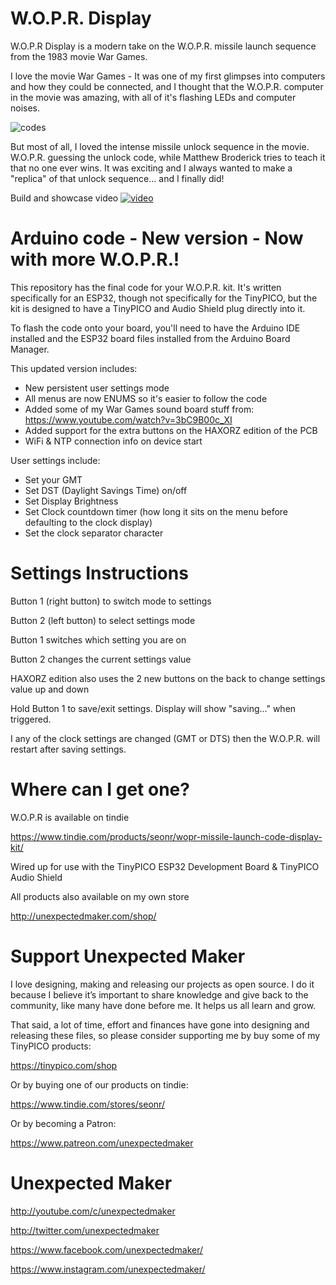 # W.O.P.R. Display

W.O.P.R Display is a modern take on the W.O.P.R. missile launch sequence from the 1983 movie War Games.

I love the movie War Games - It was one of my first glimpses into computers and how they could be connected, and I thought that the W.O.P.R. computer in the movie was amazing, with all of it's flashing LEDs and computer noises.

![codes](http://3sprockets.com.au/um/projects/wopr/wopr_codes.gif "")

But most of all, I loved the intense missile unlock sequence in the movie. W.O.P.R. guessing the unlock code, while Matthew Broderick tries to teach it that no one ever wins. It was exciting and I always wanted to make a "replica" of that unlock sequence... and I finally did!

Build and showcase video
[![video](http://3sprockets.com.au/um/projects/wopr/video_thumbnail.jpg)](https://youtu.be/dfT-OtWHfys)


# Arduino code - New version - Now with more W.O.P.R.!

This repository has the final code for your W.O.P.R. kit. It's written specifically for an ESP32, though not specifically for the TinyPICO, but the kit is designed to have a TinyPICO and Audio Shield plug directly into it.  

To flash the code onto your board, you'll need to have the  Arduino IDE installed and the ESP32 board files installed from the Arduino Board Manager.

This updated version includes:

- New persistent user settings mode
- All menus are now ENUMS so it's easier to follow the code
- Added some of my War Games sound board stuff from: https://www.youtube.com/watch?v=3bC9B00c_XI
- Added support for the extra buttons on the HAXORZ edition of the PCB
- WiFi & NTP connection info on device start 

User settings include:

- Set your GMT
- Set DST (Daylight Savings Time) on/off
- Set Display Brightness
- Set Clock countdown timer (how long it sits on the menu before defaulting to the clock display)
- Set the clock separator character

# Settings Instructions
Button 1 (right button) to switch mode to settings

Button 2 (left button) to select settings mode

Button 1 switches which setting you are on

Button 2 changes the current settings value

HAXORZ edition also uses the 2 new buttons on the back to change settings value up and down 

Hold Button 1 to save/exit settings. Display will show "saving..." when triggered. 

I any of the clock settings are changed (GMT or DTS) then the W.O.P.R. will restart after saving settings.

# Where can I get one?

W.O.P.R is available on tindie

https://www.tindie.com/products/seonr/wopr-missile-launch-code-display-kit/

Wired up for use with the TinyPICO ESP32 Development Board & TinyPICO Audio Shield

All products also available on my own store

http://unexpectedmaker.com/shop/


# Support Unexpected Maker

I love designing, making and releasing our projects as open source. I do it because I believe it’s important to share knowledge and give back to the community, like many have done before me. It helps us all learn and grow.

That said, a lot of time, effort and finances have gone into designing and releasing these files, so please consider supporting me by buy some of my TinyPICO products:

https://tinypico.com/shop

Or by buying one of our products on tindie:

https://www.tindie.com/stores/seonr/

Or by becoming a Patron:

https://www.patreon.com/unexpectedmaker


# Unexpected Maker
http://youtube.com/c/unexpectedmaker

http://twitter.com/unexpectedmaker

https://www.facebook.com/unexpectedmaker/

https://www.instagram.com/unexpectedmaker/
